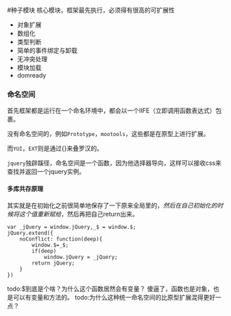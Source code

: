 #种子模块
核心模块，框架最先执行，必须得有很高的可扩展性

- 对象扩展
- 数组化
- 类型判断
- 简单的事件绑定与卸载
- 无冲突处理
- 模块加载
- domready

### 命名空间
首先框架都是运行在一个命名环境中，都会以一个IIFE（立即调用函数表达式）包裹。

没有命名空间的，例如`Prototype`，`mootools`，这些都是在原型上进行扩展。

而`YUI`，`EXT`则是通过{}来叠罗汉的。

`jquery`独辟蹊径，命名空间是一个函数，因为他选择器导向，这样可以接收css来查找并返回一个jquery实例。

#### 多库共存原理
其实就是在初始化之前很简单地保存了一下原来全局里的$，然后在自己初始化的时候将这个值重新赋给$，然后再把自己return出来。

```
var _jQuery = window.jQuery,_$ = window.$;
jQuery.extend({
	noConflict: function(deep){
		window.$=_$;
		if(deep)
			window.jQuery = _jQuery;
		return jQuery;
	}
})
```









todo:$到底是个啥？为什么这个函数居然会有变量？
傻逼了，函数也是对象，也是可以有变量和方法的。
todo:为什么这种统一命名空间的比原型扩展混得更好一点？